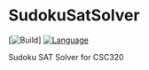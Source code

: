 # SudokuSatSolver
[![Build](https://img.shields.io/badge/build-passing-brightgreen.svg)]
[![Language](https://img.shields.io/badge/language-python-brightgreen.svg)](https://www.python.org/download/releases/2.7/)

Sudoku SAT Solver for CSC320

